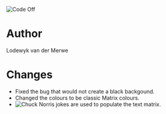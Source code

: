 ![Code Off](http://www.prolificidea.com/assets/img/code_off-logo.png "Code Off")

# Author
Lodewyk van der Merwe

# Changes
- Fixed the bug that would not create a black backgound. 
- Changed the colours to be classic Matrix colours. 
- ![Chuck Norris jokes](http://www.icndb.com/api/ "Chuck norris jokes") are used to populate the text matrix. 
